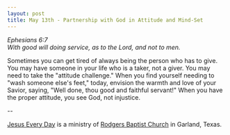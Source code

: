 ```yaml
---
layout: post
title: May 13th - Partnership with God in Attitude and Mind-Set
---
```


_Ephesians 6:7  
With good will doing service, as to the Lord, and not to men._

Sometimes you can get tired of always being the person who has to
give. You may have someone in your life who is a taker, not a giver.
You may need to take the "attitude challenge." When you find yourself
needing to "wash someone else's feet," today, envision the warmth and
love of your Savior, saying, "Well done, thou good and faithful
servant!" When you have the proper attitude, you see God, not
injustice.

 --

<a href=http://jesuseveryday.net>Jesus Every Day</a> is a ministry of <a href=http://rodgersbaptist.net>Rodgers Baptist Church</a> in Garland, Texas.
